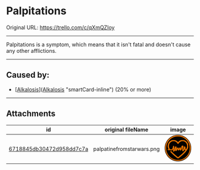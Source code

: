 # Palpitations

Original URL: https://trello.com/c/qXmQZIoy

---

Palpitations is a symptom, which means that it isn't fatal and doesn't cause any other afflictions.

---

## Caused by:

- [[Alkalosis](../Blood/Alkalosis.md)]([Alkalosis](../Blood/Alkalosis.md) "smartCard-inline") (20% or more)

---

## Attachments

id | original fileName | image
---|---|---
[6718845db30472d958dd7c7a](./Palpitations%20-%20Attachments/6718845db30472d958dd7c7a.png) | palpatinefromstarwars.png | ![palpatinefromstarwars.png\|200](./Palpitations%20-%20Attachments/6718845db30472d958dd7c7a.png)